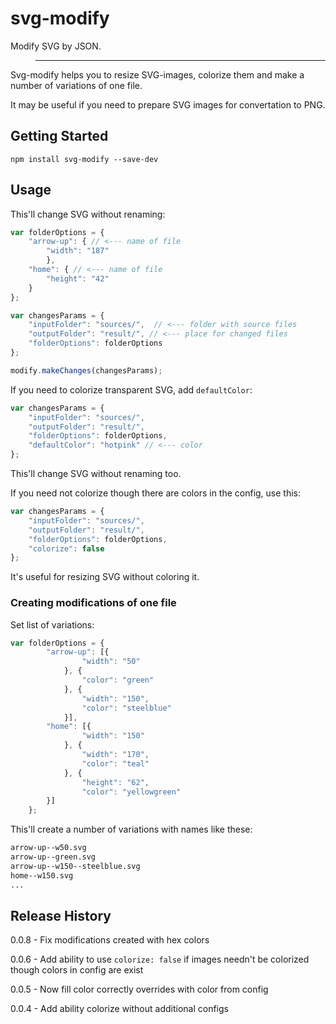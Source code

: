 # svg-modify

Modify SVG by JSON.

> ________________________

Svg-modify helps you to resize SVG-images, colorize them and make a number of variations of one file.

It may be useful if you need to prepare SVG images for convertation to PNG.

## Getting Started

```shell
npm install svg-modify --save-dev
```

## Usage

This'll change SVG without renaming:

```js
var folderOptions = {
    "arrow-up": { // <--- name of file
        "width": "187"
        },
    "home": { // <--- name of file
        "height": "42"
    }
};

var changesParams = {
    "inputFolder": "sources/",  // <--- folder with source files
    "outputFolder": "result/", // <--- place for changed files
    "folderOptions": folderOptions
};

modify.makeChanges(changesParams);
```

If you need to colorize transparent SVG, add `defaultColor`:

```js
var changesParams = {
    "inputFolder": "sources/",
    "outputFolder": "result/",
    "folderOptions": folderOptions,
    "defaultColor": "hotpink" // <--- color
};
```

This'll change SVG without renaming too.

If you need not colorize though there are colors in the config, use this:

```js
var changesParams = {
    "inputFolder": "sources/",
    "outputFolder": "result/",
    "folderOptions": folderOptions,
    "colorize": false
};
```

It's useful for resizing SVG without coloring it.

### Creating modifications of one file

Set list of variations:

```js
var folderOptions = {
        "arrow-up": [{
                "width": "50"
            }, {
                "color": "green"
            }, {
                "width": "150",
                "color": "steelblue"
            }],
        "home": [{
                "width": "150"
            }, {
                "width": "170",
                "color": "teal"
            }, {
                "height": "62",
                "color": "yellowgreen"
        }]
    };
```
This'll create a number of variations with names like these:

```html
arrow-up--w50.svg
arrow-up--green.svg
arrow-up--w150--steelblue.svg
home--w150.svg
...
```

## Release History

0.0.8 - Fix modifications created with hex colors

0.0.6 - Add ability to use `colorize: false` if images needn't be colorized though colors in config are exist

0.0.5 - Now fill color correctly overrides with color from config

0.0.4 - Add ability colorize without additional configs


